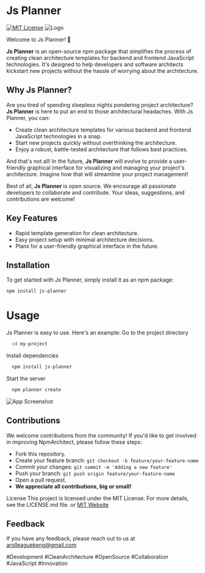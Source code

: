 # Js Planner
[![MIT License](https://img.shields.io/badge/License-MIT-green.svg)](https://choosealicense.com/licenses/mit/)
![Logo](https://github.com/arolleaguekeng/Js-Planner/tree/main/assets/js-planner-logo.png)

Welcome to Js Planner! 🚀

**Js Planner** is an open-source npm package that simplifies the process of creating clean architecture templates for backend and frontend JavaScript technologies. It's designed to help developers and software architects kickstart new projects without the hassle of worrying about the architecture.

## Why Js Planner?

Are you tired of spending sleepless nights pondering project architecture? **Js Planner** is here to put an end to those architectural headaches. With Js Planner, you can:

- Create clean architecture templates for various backend and frontend JavaScript technologies in a snap.
- Start new projects quickly without overthinking the architecture.
- Enjoy a robust, battle-tested architecture that follows best practices.

And that's not all! In the future, **Js Planner** will evolve to provide a user-friendly graphical interface for visualizing and managing your project's architecture. Imagine how that will streamline your project management!

Best of all, **Js Planner** is open source. We encourage all passionate developers to collaborate and contribute. Your ideas, suggestions, and contributions are welcome!

## Key Features

- Rapid template generation for clean architecture.
- Easy project setup with minimal architecture decisions.
- Plans for a user-friendly graphical interface in the future.

## Installation

To get started with Js Planner, simply install it as an npm package:

```bash
npm install js-planner
```
# Usage
Js Planner is easy to use. Here's an example:
Go to the project directory

```bash
  cd my-project
```

Install dependencies

```bash
  npm install js-planner
```

Start the server

```bash
  npm planner create
```
![App Screenshot](https://via.placeholder.com/468x300?text=App+Screenshot+Here)



## Contributions

We welcome contributions from the community! If you'd like to get involved in improving NpmArchitect, please follow these steps:

- Fork this repository.
- Create your feature branch: `git checkout -b feature/your-feature-name`
- Commit your changes: `git commit -m 'Adding a new feature'`
- Push your branch: `git push origin feature/your-feature-name`
- Open a pull request.
- **We appreciate all contributions, big or small!**

License
This project is licensed under the MIT License. For more details, see the LICENSE.md file.
or [MIT Website](https://choosealicense.com/licenses/mit/)

## Feedback

If you have any feedback, please reach out to us at arolleaguekeng@gmail.com



#Development #CleanArchitecture #OpenSource #Collaboration #JavaScript #Innovation